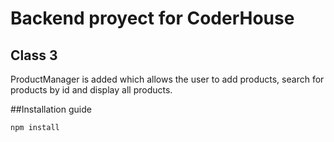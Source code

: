 # Backend proyect for CoderHouse

## Class 3
ProductManager is added which allows the user to add products, search for products by id and display all products.

##Installation guide
```
npm install
```
